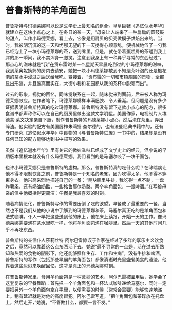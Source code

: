 # 普鲁斯特的羊角面包

普鲁斯特与玛德莱娜可以说是文学史上最知名的组合。皇皇巨著《追忆似水年华》就建立在这块小点心之上。在冬日的某一天，“母亲让人端来了一种扁扁的圆鼓鼓的甜点，叫作小玛德莱娜，看上去，它像是用扇贝的贝壳做模子烘焙出来的。当时，我被阴沉沉的这一天和忧郁无望的下一天搅得心烦意乱，便机械地舀了一勺我已经泡上了一块小玛德莱娜的茶，送到嘴里。但是，就在带着蛋糕屑的茶碰到我上腭的那一瞬间，我不禁浑身一激灵，注意到我身上有一种异乎寻常的东西经过”。那点心的滋味就是“我”在贡布雷时某一个星期天早晨吃到过的小玛德莱娜的滋味，我到莱奥妮姨妈的房内去请安，她把一块小玛德莱娜放到不知是茶叶泡的还是椴花泡的茶水中浸过之后送给我吃。紧接着，“贡布雷的一切和市镇周围的景物，全都显出形迹，并且逼真而实在，大街小巷和花园都从我的茶杯中脱颖而出”。 

过去的形象，视觉的回忆，同味觉联系在一起，随味觉来到面前，后来被人称为玛德莱娜效应。在作者笔下，玛德莱娜模样丰满肥腴、令人垂涎。但问题是没有多少证据表明普鲁斯特真的吃过玛德莱娜。普鲁斯特没有留下这款小点心的配方，很多食谱书都声称你可以在自己的厨房里做出这款文学明星。美国作家，电视制片人埃德蒙·莱文决定亲自下厨，制作普鲁斯特的玛德莱娜小点心，然后泡在茶里，弄出碎渣。他实验的配方有美国厨神朱莉娅·查尔德的，也有法餐经典书籍中的，还有专门研究《追忆似水年华》中食物的《与普鲁斯特进餐》一书中的，结果却是没有任何已知的配方能够达到书中描写的效果。 

虽然《追忆逝水年华》里有关它的微妙滋味已经成了文学史上的经典，但小说的早期版本里根本就没有什么玛德莱娜。我们看到的是马塞尔咬了一块干面包。 

也许小玛德莱娜只是普鲁斯特的虚构。那么，普鲁斯特真的吃什么呢？在哮喘病让他不得不限制饮食之前，普鲁斯特是一个知名的老餮，因为吃得太多，他不得不穿束身衣。他兴高采烈地描述自己的一餐：“两块腓里牛排，我吃得一点不剩，一盘炸薯条，还有奶油奶酪，一些格鲁耶尔奶酪，两个羊角面包，一瓶啤酒。”在写给母亲的信中他概括得更简洁：午餐是我最喜欢的时刻。 

随着病情恶化，普鲁斯特写作的需要压倒了吃的欲望，早餐成了最重要的一餐，当然也不是我们从他的小说中了解到的玛德莱娜和茶，马塞尔真正吃的是羊角面包和法式咖啡。仆人一早把这些送到他的床上，他在床上读报，开始一天的工作。像玛德莱娜需要泡在茶水里吃一样，他将羊角面包泡在咖啡里。然后一天的其他时间几乎不再吃东西。 

普鲁斯特的亲信仆人莎莉丝特·阿尔巴雷惊叹于作家在经过了多年的享乐主义饮食之后，竟然可以靠着这么点东西活下去。她说“最不寻常的一点是，活在过去所熟知和热爱的食物的阴影下，他还能够照样生存、工作和生病”。没有牛排和啤酒，普鲁斯特的写作（包括那些早晨的羊角面包）都像消逝时光里盛餐美食的遗迹，他靠着这些灰烬来唤醒回忆，这才是真正的玛德莱娜时刻。 

在普鲁斯特家里，食用羊角面包是一种微妙的艺术，阿尔巴雷被雇用后，她学会了这套复杂的早餐舞蹈：首先把一个羊角面包和一杯法式咖啡递给马塞尔，同时一定要把另外一个羊角面包拿在手里，以便需要的时候（常常会需要）能够快速地递上。稍有延迟就是对他的高度冒犯。阿尔巴雷写道。“把羊角面包和茶碟放在托盘上，然后走开，”她说，“不管做什么，都要一言不发。”